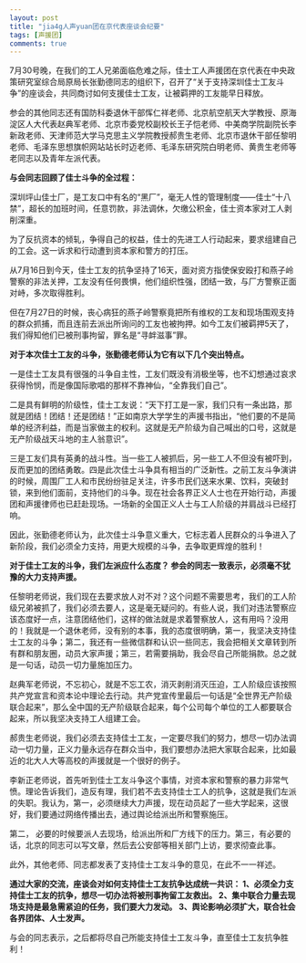 ```yaml
---
layout: post
title: "jia4g人声yuan团在京代表座谈会纪要"
tags: [声援团]
comments: true
---
```


7月30号晚，在我们的工人兄弟面临危难之际，佳士工人声援团在京代表在中央政策研究室综合局原局长张勤德同志的组织下，召开了“关于支持深圳佳士工友斗争”的座谈会，共同商讨如何支援佳士工友，让被羁押的工友能早日释放。

参会的其他同志还有国防科委退休干部恽仁祥老师、北京航空航天大学教授、原海淀区人大代表赵典军老师、北京市委党校副校长王子恺老师、中美商学院副院长李新政老师、天津师范大学马克思主义学院教授郝贵生老师、北京市退休干部任黎明老师、毛泽东思想旗帜网站站长时迈老师、毛泽东研究院白明老师、黄贵生老师等老同志以及青年左派代表。

**与会同志回顾了佳士斗争的全过程：**

深圳坪山佳士厂，是工友口中有名的“黑厂”，毫无人性的管理制度——佳士“十八禁”，超长的加班时间，任意罚款，非法调休，欠缴公积金，佳士资本家对工人剥削深重。

为了反抗资本的倾轧，争得自己的权益，佳士的先进工人行动起来，要求组建自己的工会。这一诉求和行动遭到资本家和警方的打压。

从7月16日到今天，佳士工友的抗争坚持了16天，面对资方指使保安殴打和燕子岭警察的非法关押，工友没有任何畏惧，他们组织性强，团结一致，与厂方警察正面对峙，多次取得胜利。

但在7月27日的时候，丧心病狂的燕子岭警察竟把所有维权的工友和现场围观支持的群众抓捕，而且连前去派出所询问的工友也被拘押。如今工友们被羁押5天了，我们得知他们已被刑事拘留，罪名是“寻衅滋事”罪。

**对于本次佳士工友的斗争，张勤德老师认为它有以下几个突出特点。**

一是佳士工友具有很强的斗争自主性，工友们既没有消极坐等，也不幻想通过哀求获得怜悯，而是像国际歌唱的那样不靠神仙，“全靠我们自己”。

二是具有鲜明的阶级性，佳士工友说：“天下打工是一家，我们只有一条出路，那就是团结！团结！还是团结！”正如南京大学学生的声援书指出，“他们要的不是简单的经济利益，而是当家做主的权利。这就是无产阶级为自己喊出的口号，这就是无产阶级战天斗地的主人翁意识”。

三是工友们具有英勇的战斗性。当一些工人被抓后，另一些工人不但没有被吓到，反而更加的团结勇敢。四是此次佳士斗争具有相当的广泛新性。之前工友斗争演讲的时候，周围厂工人和市民纷纷驻足关注，许多市民们送来水果、饮料，突破封锁，来到他们面前，支持他们的斗争。现在社会各界正义人士也在开始行动，声援团和声援律师也已赶赴现场。一场新的全国正义人士与工人阶级的并肩战斗已经打响。

因此，张勤德老师认为，此次佳士斗争意义重大，它标志着人民群众的斗争进入了新阶段，我们必须全力支持，用更大规模的斗争，去争取更辉煌的胜利！

**对于佳士工友的斗争，我们左派应什么态度？
参会的同志一致表示，必须毫不犹豫的大力支持声援。**

任黎明老师说，我们现在去要求放人对不对？这个问题不需要思考，我们的工人阶级兄弟被抓了，我们必须去要人，这是毫无疑问的。有些人说，我们对违法警察应该态度好一点，注意团结他们，这样的做法就是求着警察放人，这有用吗？没用的！我就是一个退休老师，没有别的本事，我的态度很明确，第一，我坚决支持佳士工友的斗争；第二，我还有一些微信群和认识一些同志，我会把相关文章转到所有群和朋友圈，动员大家声援；第三，若需要捐助，我会尽自己所能捐款。总之就是一句话，动员一切力量施加压力。

赵典军老师说，不忘初心，就是不忘工农，消灭剥削消灭压迫，工人阶级应该按照共产党宣言和资本论中理论去行动。共产党宣传里最后一句话是“全世界无产阶级联合起来”，那么全中国的无产阶级联合起来，每个公司每个单位的工人都要联合起来，所以我坚决支持工人组建工会。

郝贵生老师说，我们必须去支持佳士工友，一定要尽我们的努力，想尽一切办法调动一切力量，正义力量永远存在群众当中，我们要想办法把大家联合起来，比如最近的北大人大等高校的声援就是一个很好的例子。

李新正老师说，首先听到佳士工友斗争这个事情，对资本家和警察的暴力非常气愤。理论告诉我们，造反有理，我们若不去支持佳士工人的抗争，这就是我们左派的失职。我认为，第一，必须继续大力声援，现在动员起了一些大学起来，这很好，我们要通过网络传播出去，通过舆论给派出所和警察施压。

第二， 必要的时候要派人去现场，给派出所和厂方线下的压力。第三，有必要的话，北京的同志可以写文章，然后去公安部等相关部门上访，要求彻查此事。

此外，其他老师、同志都发表了支持佳士工友斗争的意见，在此不一一祥述。

**通过大家的交流，座谈会对如何支持佳士工友抗争达成统一共识：
1、必须全力支持佳士工友的抗争，想尽一切办法将被刑事拘留工友救出。
2、集中联合力量去现场支持是最急需紧迫的任务，我们要大力发动。
3、舆论影响必须扩大，联合社会各界团体、人士发声。**

与会的同志表示，之后都将尽自己所能支持佳士工友斗争，直至佳士工友抗争胜利！


